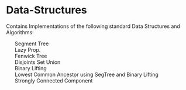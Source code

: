 # Data-Structures
Contains Implementations of the following standard Data Structures and Algorithms:
<ul>
Segment Tree <br>
Lazy Prop. <br>
Fenwick Tree <br>
Disjoints Set Union <br>
Binary Lifting <br>
Lowest Common Ancestor using SegTree and Binary Lifting <br>
Strongly Connected Component <br>
</ol>
